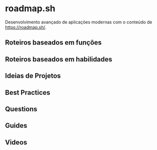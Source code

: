 # roadmap.sh

Desenvolvimento avançado de aplicações modernas com o conteúdo de https://roadmap.sh/.

## Roteiros baseados em funções

## Roteiros baseados em habilidades

## Ideias de Projetos

## Best Practices

## Questions

## Guides

## Videos

